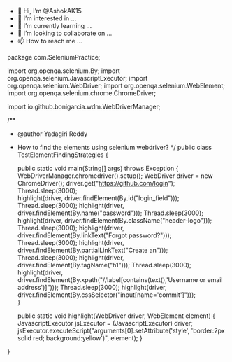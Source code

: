 - 👋 Hi, I’m @AshokAK15
- 👀 I’m interested in ...
- 🌱 I’m currently learning ...
- 💞️ I’m looking to collaborate on ...
- 📫 How to reach me ...

<!---
AshokAK15/AshokAK15 is a ✨ special ✨ repository because its `README.md` (this file) appears on your GitHub profile.
You can click the Preview link to take a look at your changes.
--->
package com.SeleniumPractice;

import org.openqa.selenium.By;
import org.openqa.selenium.JavascriptExecutor;
import org.openqa.selenium.WebDriver;
import org.openqa.selenium.WebElement;
import org.openqa.selenium.chrome.ChromeDriver;

import io.github.bonigarcia.wdm.WebDriverManager;

/**
 * @author Yadagiri Reddy
 * How to find the elements using selenium webdriver?
 */
public class TestElementFindingStrategies {

	public static void main(String[] args) throws Exception {
		WebDriverManager.chromedriver().setup();
		WebDriver driver = new ChromeDriver();
		driver.get("https://github.com/login");
		Thread.sleep(3000);		
		highlight(driver, driver.findElement(By.id("login_field")));
		Thread.sleep(3000);
		highlight(driver, driver.findElement(By.name("password")));
		Thread.sleep(3000);
		highlight(driver, driver.findElement(By.className("header-logo")));
		Thread.sleep(3000);
		highlight(driver, driver.findElement(By.linkText("Forgot password?")));
		Thread.sleep(3000);
		highlight(driver, driver.findElement(By.partialLinkText("Create an")));
		Thread.sleep(3000);
		highlight(driver, driver.findElement(By.tagName("h1")));
		Thread.sleep(3000);
		highlight(driver, driver.findElement(By.xpath("//label[contains(text(),'Username or email address')]")));
		Thread.sleep(3000);
		highlight(driver, driver.findElement(By.cssSelector("input[name='commit']")));		
	}
	
	public static void highlight(WebDriver driver, WebElement element) {
		JavascriptExecutor jsExecutor = (JavascriptExecutor) driver;
		jsExecutor.executeScript("arguments[0].setAttribute('style', 'border:2px solid red; background:yellow')", element);
	}

}
